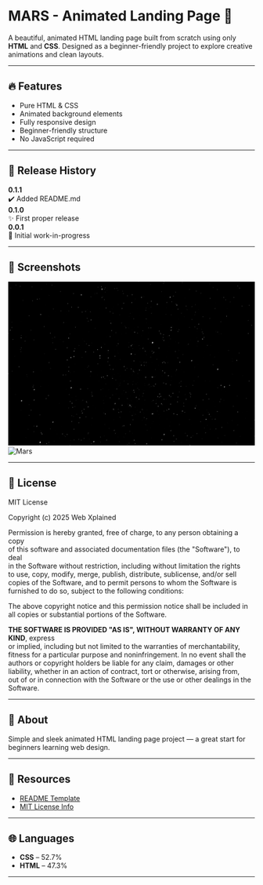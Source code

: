 # MARS - Animated Landing Page 🚀

A beautiful, animated HTML landing page built from scratch using only **HTML** and **CSS**. Designed as a beginner-friendly project to explore creative animations and clean layouts.

---

## 🔥 Features

- Pure HTML & CSS
- Animated background elements
- Fully responsive design
- Beginner-friendly structure
- No JavaScript required

---

## 🧾 Release History

**0.1.1**  
✔️ Added README.md  
**0.1.0**  
✨ First proper release  
**0.0.1**  
🚧 Initial work-in-progress

---

## 📸 Screenshots

![Mars](images/sky.jpg)
![Mars](images/mars.png)

---

## 📄 License

MIT License  

Copyright (c) 2025 Web Xplained

Permission is hereby granted, free of charge, to any person obtaining a copy  
of this software and associated documentation files (the "Software"), to deal  
in the Software without restriction, including without limitation the rights  
to use, copy, modify, merge, publish, distribute, sublicense, and/or sell  
copies of the Software, and to permit persons to whom the Software is  
furnished to do so, subject to the following conditions:

The above copyright notice and this permission notice shall be included in  
all copies or substantial portions of the Software.

**THE SOFTWARE IS PROVIDED "AS IS", WITHOUT WARRANTY OF ANY KIND**, express  
or implied, including but not limited to the warranties of merchantability,  
fitness for a particular purpose and noninfringement. In no event shall the  
authors or copyright holders be liable for any claim, damages or other  
liability, whether in an action of contract, tort or otherwise, arising from,  
out of or in connection with the Software or the use or other dealings in the  
Software.

---

## 📌 About

Simple and sleek animated HTML landing page project — a great start for beginners learning web design.

---

## 🧠 Resources

- [README Template](https://github.com)
- [MIT License Info](https://choosealicense.com/licenses/mit/)

---

## 🌐 Languages

- **CSS** – 52.7%  
- **HTML** – 47.3%

---

